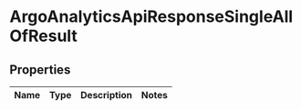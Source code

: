 

# ArgoAnalyticsApiResponseSingleAllOfResult


## Properties

| Name | Type | Description | Notes |
|------------ | ------------- | ------------- | -------------|



